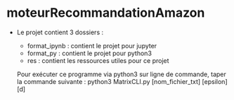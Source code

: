 # moteurRecommandationAmazon

* Le projet contient 3 dossiers :
    - format_ipynb : contient le projet pour jupyter
    - format_py : contient le projet pour python3
    - res : contient les ressources utiles pour ce projet
    
    Pour exécuter ce programme via python3 sur ligne de commande, taper la commande suivante :
            python3 MatrixCLI.py [nom_fichier_txt] [epsilon] [d]
